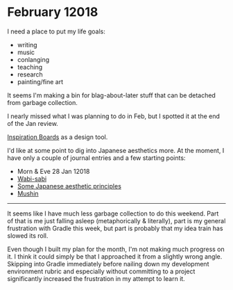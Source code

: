 # February 12018

I need a place to put my life goals:
  * writing
  * music
  * conlanging
  * teaching
  * research
  * painting/fine art

It seems I'm making a bin for blag-about-later stuff that can be detached from garbage collection.

I nearly missed what I was planning to do in Feb, but I spotted it at the end of the Jan review.

[Inspiration Boards](http://owl-ink.com/owl-ink-inspiration-boards/) as a design tool.

I'd like at some point to dig into Japanese aesthetics more.
At the moment, I have only a couple of journal entries and a few starting points:
  * Morn & Eve 28 Jan 12018
  * [Wabi-sabi](https://en.wikipedia.org/wiki/Wabi-sabi)
  * [Some Japanese aesthetic principles](http://www.presentationzen.com/presentationzen/2009/09/exposing-ourselves-to-traditional-japanese-aesthetic-ideas-notions-that-may-seem-quite-foreign-to-most-of-us-is-a-goo.html)
  * [Mushin](https://en.wikipedia.org/wiki/Mushin_(mental_state))

------------

It seems like I have much less garbage collection to do this weekend.
Part of that is me just falling asleep (metaphorically & literally), part is my general frustration with Gradle this week, but part is probably that my idea train has slowed its roll.

Even though I built my plan for the month, I'm not making much progress on it.
I think it could simply be that I approached it from a slightly wrong angle.
Skipping into Gradle immediately before nailing down my development environment rubric and especially without committing to a project significantly increased the frustration in my attempt to learn it.